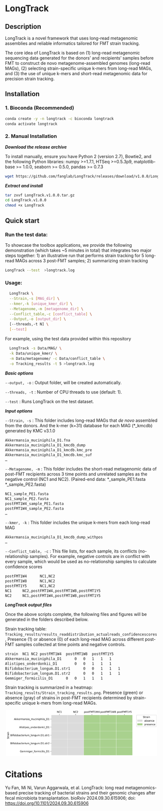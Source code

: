 # LongTrack

## Description
LongTrack is a novel framework that uses long-read metagenomic assemblies and reliable informatics tailored for FMT strain tracking. 

The core idea of LongTrack is based on (1) long-read metagenomic sequencing data generated for the donors’ and recipients’ samples before FMT to construct de novo metagenome-assembled genomes (long-read MAGs), (2) selecting strain-specific unique k-mers from long-read MAGs, and (3) the use of unique k-mers and short-read metagenomic data for precision strain tracking.


## Installation

### 1. Bioconda (Recommended)
```sh
conda create -y -n longtrack -c bioconda longtrack
conda activate longtrack
```

### 2. Manual Installation

***Download the release archive***

To install manually, ensure you have Python 2 (version 2.7), Bowtie2, and the following Python libraries: numpy >=1.7.1, HTSeq  >=0.5.3p9, matplotlib-base >= 1.0.0, 
seaborn >= 0.5.0, pandas >= 0.7.3

```sh
wget https://github.com/fanglab/LongTrack/releases/download/v1.0.0/LongTrack.v1.0.0.tar.gz
```

***Extract and install***

```sh
tar zxvf LongTrack.v1.0.0.tar.gz
cd LongTrack.v1.0.0
chmod +x LongTrack
```

## Quick start


### Run the test data:
To showcase the toolbox applications, we provide the following demonstration (which takes ~5 minutes in total) that integrates two major steps together: 1) an illustrative run that performs strain tracking for 5 long-read MAGs across 3 post-FMT samples; 2) summarizing strain tracking

```sh
LongTrack --test  >longtrack.log
```

### Usage:
```sh
  LongTrack \
  --Strain,-s [MAG_dir] \
  --kmer,-k [unique_kmer_dir] \
  --Metagenome,-m [metagenome_dir] \
  --Conflict_table,-c [conflict_table] \
  --Output,-o [output_dir] \
  [--threads,-t N] \
  [--test]
```

  For example, using the test data provided within this repository
```sh
  LongTrack -s Data/MAG/ \
  -k Data/unique_kmer/ \
  -m Data/metagenome/ -c Data/conflict_table \
  -o Tracking_results -t 5 >longtrack.log
```

 ***Basic options***
 
  `--output, -o` : Output folder, will be created automatically.
  
  `--threads, -t` : Number of CPU threads to use (default: 1).
  
  `--test` : Runs LongTrack on the test dataset.


 ***Input options***

  `--Strain, -s` :  This folder includes long-read MAGs that *de novo* assembled from the donors. And the k-mer (k=31) database for each MAG (*_kmcdb) generated by KMC v3.1.0

    Akkermansia_muciniphila_D1.fna
    Akkermansia_muciniphila_D1_kmcdb_dump
    Akkermansia_muciniphila_D1_kmcdb.kmc_pre
    Akkermansia_muciniphila_D1_kmcdb.kmc_suf
    …

  `--Metagenome, -m` : This folder includes the short-read metagenomic data of post-FMT recipients across 3 time points and unrelated samples as the negative control (NC1 and NC2). (Paired-end data: *_sample_PE1.fasta *_sample_PE2.fasta)

    NC1_sample_PE1.fasta
    NC1_sample_PE2.fasta
    postFMT1W4_sample_PE1.fasta
    postFMT1W4_sample_PE2.fasta
    …

  `--kmer, -k` : This folder includes the unique k-mers from each long-read MAG

    Akkermansia_muciniphila_D1_kmcdb_dump_withpos
    …

  `--Conflict_table, -c` : This file lists, for each sample, its conflicts (no-relationship samples). For example, negative controls are in conflict with every sample, which would be used as no-relationship samples to calculate confidence scores

    postFMT1W4  	NC1,NC2
    postFMT1W8  	NC1,NC2
    postFMT1Y5  	NC1,NC2
    NC1 	NC2,postFMT1W4,postFMT1W8,postFMT1Y5
    NC2 	NC1,postFMT1W4,postFMT1W8,postFMT1Y5

***LongTrack output files***

  Once the above scripts complete, the following files and figures will be generated in the folders described below.

  Strain tracking table: `Tracking_results/results_readdistribution_actualreads_confidencescores`, Presence (1) or absence (0) of each long-read MAG across different post-FMT samples collected at time points and negative controls.

```
strain	NC1	NC2	postFMT1W4	postFMT1W8	postFMT1Y5
Akkermansia_muciniphila_D1  	0	0	1	1	1
Alistipes_onderdonkii_D1    	0	0	1	1	1
Bifidobacterium_longum.D1.str1    	0	0	1	1	1
Bifidobacterium_longum.D1.str2   	0	0	1	1	1
Gemmiger_formicilis_D1  	0	0	1	1	1
```

 Strain tracking is summarized in a heatmap: `Tracking_results/Strain_tracking_results.png`. Presence (green) or absence (gray) of strains in post-FMT recipients determined by strain-specific unique k-mers from long-read MAGs.

  <p align="center">
    <img src="/docs/figures/strain_tracking_results.png" alt="" width="500"/>
  </p>


# Citations
Yu Fan, Mi Ni, Varun Aggarwala, et al. LongTrack: long read metagenomics-based precise tracking of bacterial strains and their genomic changes after fecal microbiota transplantation. bioRxiv 2024.09.30.615906; doi: https://doi.org/10.1101/2024.09.30.615906
